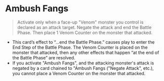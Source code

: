 # Ambush Fangs

> Activate only when a face-up "Venom" monster you control is declared as an attack target. Negate the attack and end the Battle Phase. Then place 1 Venom Counter on the monster that attacked.

*   This card’s effect to “…end the Battle Phase.” causes play to enter the End Step of the Battle Phase. The Venom Counter is placed on the monster that attacked, then any other effects that happen “at the end of the Battle Phase” are resolved.
*   If you activate "Ambush Fangs", and the attacking monster's attack is negated by a card chained to "Ambush Fangs ("Negate Attack", etc.), you cannot place a Venom Counter on the monster that attacked.
